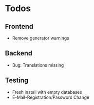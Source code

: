 Todos
=====

Frontend
--------
- Remove generator warnings

Backend
-------
- Bug: Translations missing

Testing
-------
- Fresh install with empty databases
- E-Mail-Registration/Password Change

